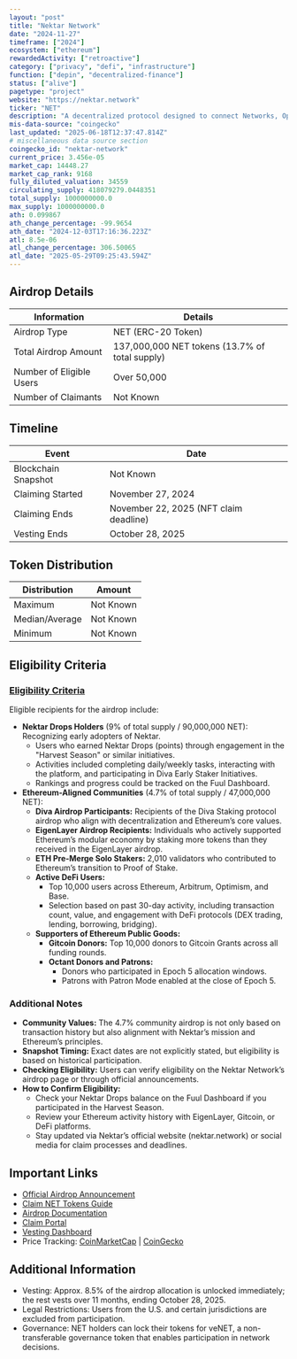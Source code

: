 ```yaml
---
layout: "post"
title: "Nektar Network"
date: "2024-11-27"
timeframe: ["2024"]
ecosystem: ["ethereum"]
rewardedActivity: ["retroactive"]
category: ["privacy", "defi", "infrastructure"]
function: ["depin", "decentralized-finance"]
status: ["alive"]
pagetype: "project"
website: "https://nektar.network"
ticker: "NET"
description: "A decentralized protocol designed to connect Networks, Operators, and Delegators in a community-driven platform for decentralized infrastructure."
mis-data-source: "coingecko"
last_updated: "2025-06-18T12:37:47.814Z"
# miscellaneous data source section
coingecko_id: "nektar-network"
current_price: 3.456e-05
market_cap: 14448.27
market_cap_rank: 9168
fully_diluted_valuation: 34559
circulating_supply: 418079279.0448351
total_supply: 1000000000.0
max_supply: 1000000000.0
ath: 0.099867
ath_change_percentage: -99.9654
ath_date: "2024-12-03T17:16:36.223Z"
atl: 8.5e-06
atl_change_percentage: 306.50065
atl_date: "2025-05-29T09:25:43.594Z"
---
```


## Airdrop Details

| Information              | Details                                        |
| ------------------------ | ---------------------------------------------- |
| Airdrop Type             | NET (ERC-20 Token)                             |
| Total Airdrop Amount     | 137,000,000 NET tokens (13.7% of total supply) |
| Number of Eligible Users | Over 50,000                                    |
| Number of Claimants      | Not Known                                      |

## Timeline

| Event               | Date                                   |
| ------------------- | -------------------------------------- |
| Blockchain Snapshot | Not Known                              |
| Claiming Started    | November 27, 2024                      |
| Claiming Ends       | November 22, 2025 (NFT claim deadline) |
| Vesting Ends        | October 28, 2025                       |

## Token Distribution

| Distribution   | Amount    |
| -------------- | --------- |
| Maximum        | Not Known |
| Median/Average | Not Known |
| Minimum        | Not Known |

## Eligibility Criteria

### [Eligibility Criteria](https://docs.nektar.network/airdrop)

Eligible recipients for the airdrop include:

- **Nektar Drops Holders** (9% of total supply / 90,000,000 NET): Recognizing early adopters of Nektar.
  - Users who earned Nektar Drops (points) through engagement in the "Harvest Season" or similar initiatives.
  - Activities included completing daily/weekly tasks, interacting with the platform, and participating in Diva Early Staker Initiatives.
  - Rankings and progress could be tracked on the Fuul Dashboard.
- **Ethereum-Aligned Communities** (4.7% of total supply / 47,000,000 NET):
  - **Diva Airdrop Participants:** Recipients of the Diva Staking protocol airdrop who align with decentralization and Ethereum’s core values.
  - **EigenLayer Airdrop Recipients:** Individuals who actively supported Ethereum’s modular economy by staking more tokens than they received in the EigenLayer airdrop.
  - **ETH Pre-Merge Solo Stakers:** 2,010 validators who contributed to Ethereum’s transition to Proof of Stake.
  - **Active DeFi Users:**
    - Top 10,000 users across Ethereum, Arbitrum, Optimism, and Base.
    - Selection based on past 30-day activity, including transaction count, value, and engagement with DeFi protocols (DEX trading, lending, borrowing, bridging).
  - **Supporters of Ethereum Public Goods:**
    - **Gitcoin Donors:** Top 10,000 donors to Gitcoin Grants across all funding rounds.
    - **Octant Donors and Patrons:**
      - Donors who participated in Epoch 5 allocation windows.
      - Patrons with Patron Mode enabled at the close of Epoch 5.

### Additional Notes

- **Community Values:** The 4.7% community airdrop is not only based on transaction history but also alignment with Nektar’s mission and Ethereum’s principles.
- **Snapshot Timing:** Exact dates are not explicitly stated, but eligibility is based on historical participation.
- **Checking Eligibility:** Users can verify eligibility on the Nektar Network’s airdrop page or through official announcements.
- **How to Confirm Eligibility:**
  - Check your Nektar Drops balance on the Fuul Dashboard if you participated in the Harvest Season.
  - Review your Ethereum activity history with EigenLayer, Gitcoin, or DeFi platforms.
  - Stay updated via Nektar’s official website (nektar.network) or social media for claim processes and deadlines.

## Important Links

- [Official Airdrop Announcement](https://medium.com/@nektarnetwork/nektar-token-distribution-designed-for-the-long-haul-7aec38cf4072)
- [Claim NET Tokens Guide](https://medium.com/@nektarnetwork/claim-your-net-tokens-a-guide-to-nektars-community-distribution-3b02aba919eb)
- [Airdrop Documentation](https://docs.nektar.network/airdrop)
- [Claim Portal](https://claim.nektar.network/)
- [Vesting Dashboard](https://app.hedgey.finance/token-claims)
- Price Tracking: [CoinMarketCap](https://coinmarketcap.com/currencies/nektar) | [CoinGecko](https://www.coingecko.com/en/coins/nektar-network)

## Additional Information

- Vesting: Approx. 8.5% of the airdrop allocation is unlocked immediately; the rest vests over 11 months, ending October 28, 2025.
- Legal Restrictions: Users from the U.S. and certain jurisdictions are excluded from participation.
- Governance: NET holders can lock their tokens for veNET, a non-transferable governance token that enables participation in network decisions.